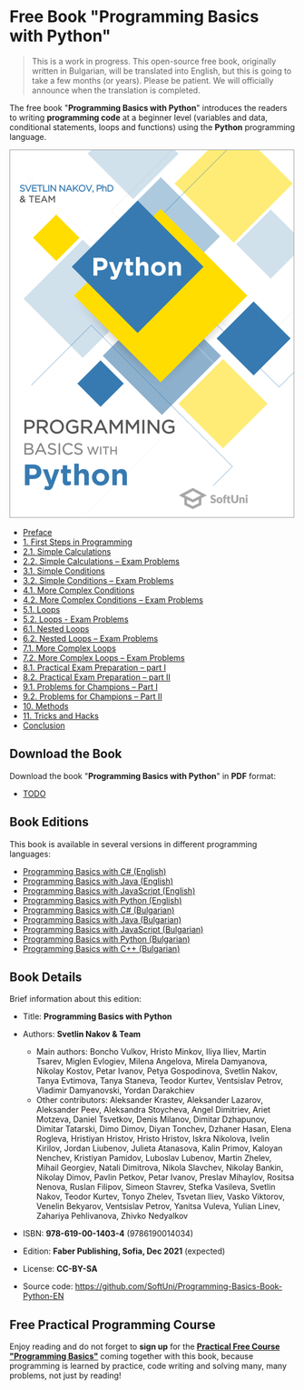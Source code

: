 # Free Book "Programming Basics with Python"

> This is a work in progress. This open-source free book, originally written in Bulgarian, will be translated into English, but this is going to take a few months (or years). Please be patient. We will officially announce when the translation is completed.

The free book "**Programming Basics with Python**" introduces the readers to writing **programming code** at a beginner level (variables and data, conditional statements, loops and functions) using the **Python** programming language.

<a href="#"><img src="/assets/Python-Programming-Basics-Book-Cover.png" alt="Book Programming Basics with Python - Cover" class="readme-book-cover-image" /></a>

* [Preface](chapter-00-preface.md)
* [1. First Steps in Programming](chapter-01-first-steps-in-programming.md)
* [2.1. Simple Calculations](chapter-02-simple-calculations.md)
* [2.2. Simple Calculations – Exam Problems](chapter-02-simple-calculations-exam-problems.md)
* [3.1. Simple Conditions](chapter-03-simple-conditions.md)
* [3.2. Simple Conditions – Exam Problems](chapter-03-simple-conditions-exam-problems.md)
* [4.1. More Complex Conditions](chapter-04-complex-conditions.md)
* [4.2. More Complex Conditions – Exam Problems](chapter-04-complex-conditions-exam-problems.md)
* [5.1. Loops](chapter-05-loops.md)
* [5.2. Loops - Exam Problems](chapter-05-loops-exam-problems.md)
* [6.1. Nested Loops](chapter-06-nested-loops.md)
* [6.2. Nested Loops – Exam Problems](chapter-06-nested-loops-exam-problems.md)
* [7.1. More Complex Loops](chapter-07-complex-loops.md)
* [7.2. More Complex Loops – Exam Problems](chapter-07-complex-loops-exam-problems.md)
* [8.1. Practical Exam Preparation – part I](chapter-08-exam-preparation.md)
* [8.2. Practical Exam Preparation – part II](chapter-08-exam-preparation-part-2.md)
* [9.1. Problems for Champions – Part I](chapter-09-problems-for-champions.md)
* [9.2. Problems for Champions – Part II](chapter-09-problems-for-champions-part-2.md)
* [10. Methods](chapter-10-functions.md)
* [11. Tricks and Hacks](chapter-11-tricks-and-hacks.md)
* [Conclusion](chapter-12-conclusion.md)

## Download the Book

Download the book "**Programming Basics with Python**" in **PDF** format:
* <a href="#">TODO</a>

## Book Editions

This book is available in several versions in different programming languages:
* [Programming Basics with C# (English)](https://csharp-book.softuni.org)
* [Programming Basics with Java (English)](https://java-book.softuni.org)
* [Programming Basics with JavaScript (English)](https://js-book.softuni.org)
* [Programming Basics with Python (English)](https://python-book.softuni.org)
* [Programming Basics with C# (Bulgarian)](https://csharp-book.softuni.bg)
* [Programming Basics with Java (Bulgarian)](https://java-book.softuni.bg)
* [Programming Basics with JavaScript (Bulgarian)](https://js-book.softuni.bg)
* [Programming Basics with Python (Bulgarian)](https://python-book.softuni.bg)
* [Programming Basics with C++ (Bulgarian)](https://cpp-book.softuni.bg)

## Book Details

Brief information about this edition:
* Title: **Programming Basics with Python**
* Authors: **Svetlin Nakov & Team**
  * Main authors: Boncho Vulkov, Hristo Minkov, Iliya Iliev, Martin Tsarev, Miglen Evlogiev, Milena Angelova, Mirela Damyanova, Nikolay Kostov, Petar Ivanov, Petya Gospodinova, Svetlin Nakov, Tanya Evtimova, Tanya Staneva, Teodor Kurtev, Ventsislav Petrov, Vladimir Damyanovski, Yordan Darakchiev
  * Other contributors: Aleksander Krastev, Aleksander Lazarov, Aleksander Peev, Aleksandra Stoycheva, Angel Dimitriev, Ariet Motzeva, Daniel Tsvetkov, Denis Milanov, Dimitar Dzhapunov, Dimitar Tatarski, Dimo Dimov, Diyan Tonchev, Dzhaner Hasan, Elena Rogleva, Hristiyan Hristov, Hristo Hristov, Iskra Nikolova, Ivelin Kirilov, Jordan Liubenov, Julieta Atanasova, Kalin Primov, Kaloyan Nenchev, Kristiyan Pamidov, Luboslav Lubenov, Martin Zhelev, Mihail Georgiev, Natali Dimitrova, Nikola Slavchev, Nikolay Bankin, Nikolay Dimov, Pavlin Petkov, Petar Ivanov, Preslav Mihaylov, Rositsa Nenova, Ruslan Filipov, Simeon Stavrev, Stefka Vasileva, Svetlin Nakov, Teodor Kurtev, Tonyo Zhelev, Tsvetan Iliev, Vasko Viktorov, Venelin Bekyarov, Ventsislav Petrov, Yanitsa Vuleva, Yulian Linev, Zahariya Pehlivanova, Zhivko Nedyalkov

* ISBN: **978-619-00-1403-4** (9786190014034)
* Edition: **Faber Publishing, Sofia, Dec 2021** (expected)
* License: **CC-BY-SA**
* Source code: https://github.com/SoftUni/Programming-Basics-Book-Python-EN

## Free Practical Programming Course

Enjoy reading and do not forget to **sign up** for the [**Practical Free Course "Programming Basics"**](https://softuni.org) coming together with this book, because programming is learned by practice, code writing and solving many, many problems, not just by reading!
